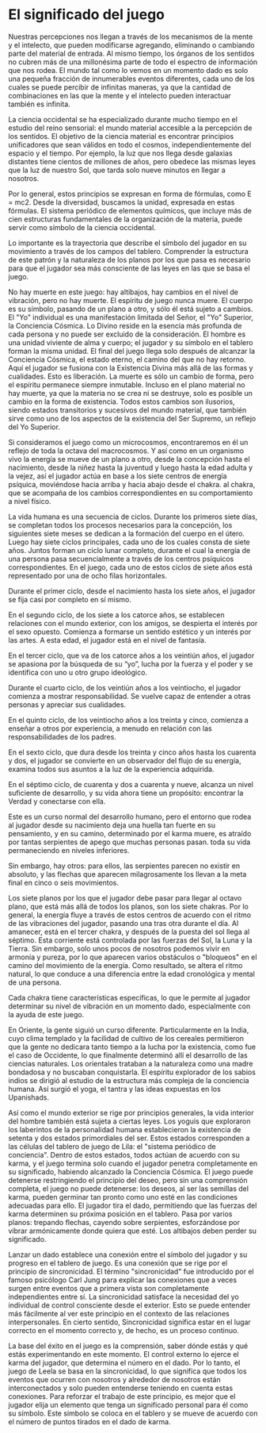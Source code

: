 # El significado del juego

Nuestras percepciones nos llegan a través de los mecanismos de la mente y el intelecto, que pueden modificarse agregando, eliminando o cambiando parte del material de entrada. Al mismo tiempo, los órganos de los sentidos no cubren más de una millonésima parte de todo el espectro de información que nos rodea. El mundo tal como lo vemos en un momento dado es solo una pequeña fracción de innumerables eventos diferentes, cada uno de los cuales se puede percibir de infinitas maneras, ya que la cantidad de combinaciones en las que la mente y el intelecto pueden interactuar también es infinita.

La ciencia occidental se ha especializado durante mucho tiempo en el estudio del reino sensorial: el mundo material accesible a la percepción de los sentidos. El objetivo de la ciencia material es encontrar principios unificadores que sean válidos en todo el cosmos, independientemente del espacio y el tiempo. Por ejemplo, la luz que nos llega desde galaxias distantes tiene cientos de millones de años, pero obedece las mismas leyes que la luz de nuestro Sol, que tarda solo nueve minutos en llegar a nosotros.

Por lo general, estos principios se expresan en forma de fórmulas, como E = mc2. Desde la diversidad, buscamos la unidad, expresada en estas fórmulas. El sistema periódico de elementos químicos, que incluye más de cien estructuras fundamentales de la organización de la materia, puede servir como símbolo de la ciencia occidental.

Lo importante es la trayectoria que describe el símbolo del jugador en su movimiento a través de los campos del tablero. Comprender la estructura de este patrón y la naturaleza de los planos por los que pasa es necesario para que el jugador sea más consciente de las leyes en las que se basa el juego.

No hay muerte en este juego: hay altibajos, hay cambios en el nivel de vibración, pero no hay muerte. El espíritu de juego nunca muere. El cuerpo es su símbolo, pasando de un plano a otro, y sólo él está sujeto a cambios. El "Yo" individual es una manifestación limitada del Señor, el "Yo" Superior, la Conciencia Cósmica. Lo Divino reside en la esencia más profunda de cada persona y no puede ser excluido de la consideración. El hombre es una unidad viviente de alma y cuerpo; el jugador y su símbolo en el tablero forman la misma unidad. El final del juego llega solo después de alcanzar la Conciencia Cósmica, el estado eterno, el camino del que no hay retorno. Aquí el jugador se fusiona con la Existencia Divina más allá de las formas y cualidades. Esto es liberación. La muerte es sólo un cambio de forma, pero el espíritu permanece siempre inmutable. Incluso en el plano material no hay muerte, ya que la materia no se crea ni se destruye, solo es posible un cambio en la forma de existencia. Todos estos cambios son ilusorios, siendo estados transitorios y sucesivos del mundo material, que también sirve como uno de los aspectos de la existencia del Ser Supremo, un reflejo del Yo Superior.

Si consideramos el juego como un microcosmos, encontraremos en él un reflejo de toda la octava del macrocosmos. Y así como en un organismo vivo la energía se mueve de un plano a otro, desde la concepción hasta el nacimiento, desde la niñez hasta la juventud y luego hasta la edad adulta y la vejez, así el jugador actúa en base a los siete centros de energía psíquica, moviéndose hacia arriba y hacia abajo desde el chakra. al chakra, que se acompaña de los cambios correspondientes en su comportamiento a nivel físico.

La vida humana es una secuencia de ciclos. Durante los primeros siete días, se completan todos los procesos necesarios para la concepción, los siguientes siete meses se dedican a la formación del cuerpo en el útero. Luego hay siete ciclos principales, cada uno de los cuales consta de siete años. Juntos forman un ciclo lunar completo, durante el cual la energía de una persona pasa secuencialmente a través de los centros psíquicos correspondientes. En el juego, cada uno de estos ciclos de siete años está representado por una de ocho filas horizontales.

Durante el primer ciclo, desde el nacimiento hasta los siete años, el jugador se fija casi por completo en sí mismo.

En el segundo ciclo, de los siete a los catorce años, se establecen relaciones con el mundo exterior, con los amigos, se despierta el interés por el sexo opuesto. Comienza a formarse un sentido estético y un interés por las artes. A esta edad, el jugador está en el nivel de fantasía.

En el tercer ciclo, que va de los catorce años a los veintiún años, el jugador se apasiona por la búsqueda de su “yo”, lucha por la fuerza y el poder y se identifica con uno u otro grupo ideológico.

Durante el cuarto ciclo, de los veintiún años a los veintiocho, el jugador comienza a mostrar responsabilidad. Se vuelve capaz de entender a otras personas y apreciar sus cualidades.

En el quinto ciclo, de los veintiocho años a los treinta y cinco, comienza a enseñar a otros por experiencia, a menudo en relación con las responsabilidades de los padres.

En el sexto ciclo, que dura desde los treinta y cinco años hasta los cuarenta y dos, el jugador se convierte en un observador del flujo de su energía, examina todos sus asuntos a la luz de la experiencia adquirida.

En el séptimo ciclo, de cuarenta y dos a cuarenta y nueve, alcanza un nivel suficiente de desarrollo, y su vida ahora tiene un propósito: encontrar la Verdad y conectarse con ella.

Este es un curso normal del desarrollo humano, pero el entorno que rodea al jugador desde su nacimiento deja una huella tan fuerte en su pensamiento, y en su camino, determinado por el karma muere, es atraído por tantas serpientes de apego que muchas personas pasan. toda su vida permaneciendo en niveles inferiores.

Sin embargo, hay otros: para ellos, las serpientes parecen no existir en absoluto, y las flechas que aparecen milagrosamente los llevan a la meta final en cinco o seis movimientos.

Los siete planos por los que el jugador debe pasar para llegar al octavo plano, que está más allá de todos los planos, son los siete chakras. Por lo general, la energía fluye a través de estos centros de acuerdo con el ritmo de las vibraciones del jugador, pasando una tras otra durante el día. Al amanecer, está en el tercer chakra, y después de la puesta del sol llega al séptimo. Esta corriente está controlada por las fuerzas del Sol, la Luna y la Tierra. Sin embargo, solo unos pocos de nosotros podemos vivir en armonía y pureza, por lo que aparecen varios obstáculos o "bloqueos" en el camino del movimiento de la energía. Como resultado, se altera el ritmo natural, lo que conduce a una diferencia entre la edad cronológica y mental de una persona.

Cada chakra tiene características específicas, lo que le permite al jugador determinar su nivel de vibración en un momento dado, especialmente con la ayuda de este juego.

En Oriente, la gente siguió un curso diferente. Particularmente en la India, cuyo clima templado y la facilidad de cultivo de los cereales permitieron que la gente no dedicara tanto tiempo a la lucha por la existencia, como fue el caso de Occidente, lo que finalmente determinó allí el desarrollo de las ciencias naturales. Los orientales trataban a la naturaleza como una madre bondadosa y no buscaban conquistarla. El espíritu explorador de los sabios indios se dirigió al estudio de la estructura más compleja de la conciencia humana. Así surgió el yoga, el tantra y las ideas expuestas en los Upanishads.

Así como el mundo exterior se rige por principios generales, la vida interior del hombre también está sujeta a ciertas leyes. Los yoguis que exploraron los laberintos de la personalidad humana establecieron la existencia de setenta y dos estados primordiales del ser. Estos estados corresponden a las células del tablero de juego de Lila: el "sistema periódico de conciencia". Dentro de estos estados, todos actúan de acuerdo con su karma, y el juego termina solo cuando el jugador penetra completamente en su significado, habiendo alcanzado la Conciencia Cósmica. El juego puede detenerse restringiendo el principio del deseo, pero sin una comprensión completa, el juego no puede detenerse: los deseos, al ser las semillas del karma, pueden germinar tan pronto como uno esté en las condiciones adecuadas para ello. El jugador tira el dado, permitiendo que las fuerzas del karma determinen su próxima posición en el tablero. Pasa por varios planos: trepando flechas, cayendo sobre serpientes, esforzándose por vibrar armónicamente donde quiera que esté. Los altibajos deben perder su significado.

Lanzar un dado establece una conexión entre el símbolo del jugador y su progreso en el tablero de juego. Es una conexión que se rige por el principio de sincronicidad. El término "sincronicidad" fue introducido por el famoso psicólogo Carl Jung para explicar las conexiones que a veces surgen entre eventos que a primera vista son completamente independientes entre sí. La sincronicidad satisface la necesidad del yo individual de control consciente desde el exterior. Esto se puede entender más fácilmente al ver este principio en el contexto de las relaciones interpersonales. En cierto sentido, Sincronicidad significa estar en el lugar correcto en el momento correcto y, de hecho, es un proceso continuo.

La base del éxito en el juego es la comprensión, saber dónde estás y qué estás experimentando en este momento. El control externo lo ejerce el karma del jugador, que determina el número en el dado. Por lo tanto, el juego de Leela se basa en la sincronicidad, lo que significa que todos los eventos que ocurren con nosotros y alrededor de nosotros están interconectados y solo pueden entenderse teniendo en cuenta estas conexiones. Para reforzar el trabajo de este principio, es mejor que el jugador elija un elemento que tenga un significado personal para él como su símbolo. Este símbolo se coloca en el tablero y se mueve de acuerdo con el número de puntos tirados en el dado de karma.
